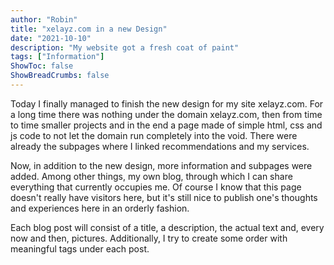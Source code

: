 ```yaml
---
author: "Robin"
title: "xelayz.com in a new Design"
date: "2021-10-10"
description: "My website got a fresh coat of paint"
tags: ["Information"]
ShowToc: false
ShowBreadCrumbs: false
---
```


Today I finally managed to finish the new design for my site xelayz.com. For a long time there was nothing under the domain xelayz.com, then from time to time smaller projects and in the end a page made of simple html, css and js code to not let the domain run completely into the void. There were already the subpages where I linked recommendations and my services.

Now, in addition to the new design, more information and subpages were added. Among other things, my own blog, through which I can share everything that currently occupies me. Of course I know that this page doesn't really have visitors here, but it's still nice to publish one's thoughts and experiences here in an orderly fashion.

Each blog post will consist of a title, a description, the actual text and, every now and then, pictures. Additionally, I try to create some order with meaningful tags under each post.
